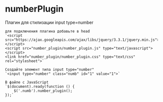# numberPlugin
Плагин для стилизации input type=number


    для подключения плагина добавьте в head
    `<script src="https://ajax.googleapis.com/ajax/libs/jquery/3.3.1/jquery.min.js"></script>
    <script src="number_plugin/number_plugin.js" type="text/javascript"></script>
    <link href="number_plugin/number_plugin.css" type="text/css" rel="stylesheet">`
    
    Создайте элемент типа input type="number"
    `<input type="number" class="numb" id="1" value="1">`
    
    В файле с JavaScript 
    `$(document).ready(function () {
        $('.numb').number_plugin();
    });`
